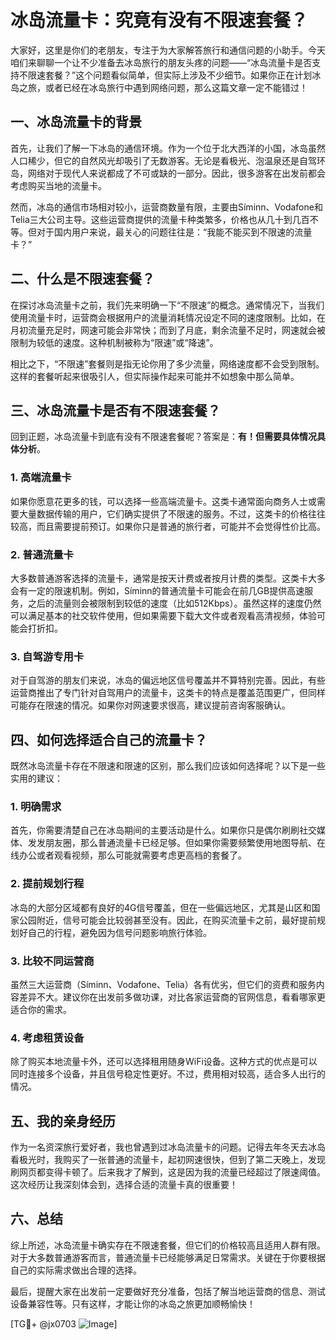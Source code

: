 # 冰岛流量卡：究竟有没有不限速套餐？

大家好，这里是你们的老朋友，专注于为大家解答旅行和通信问题的小助手。今天咱们来聊聊一个让不少准备去冰岛旅行的朋友头疼的问题——“冰岛流量卡是否支持不限速套餐？”这个问题看似简单，但实际上涉及不少细节。如果你正在计划冰岛之旅，或者已经在冰岛旅行中遇到网络问题，那么这篇文章一定不能错过！

## 一、冰岛流量卡的背景

首先，让我们了解一下冰岛的通信环境。作为一个位于北大西洋的小国，冰岛虽然人口稀少，但它的自然风光却吸引了无数游客。无论是看极光、泡温泉还是自驾环岛，网络对于现代人来说都成了不可或缺的一部分。因此，很多游客在出发前都会考虑购买当地的流量卡。

然而，冰岛的通信市场相对较小，运营商数量有限，主要由Síminn、Vodafone和Telia三大公司主导。这些运营商提供的流量卡种类繁多，价格也从几十到几百不等。但对于国内用户来说，最关心的问题往往是：“我能不能买到不限速的流量卡？”

## 二、什么是不限速套餐？

在探讨冰岛流量卡之前，我们先来明确一下“不限速”的概念。通常情况下，当我们使用流量卡时，运营商会根据用户的流量消耗情况设定不同的速度限制。比如，在月初流量充足时，网速可能会非常快；而到了月底，剩余流量不足时，网速就会被限制为较低的速度。这种机制被称为“限速”或“降速”。

相比之下，“不限速”套餐则是指无论你用了多少流量，网络速度都不会受到限制。这样的套餐听起来很吸引人，但实际操作起来可能并不如想象中那么简单。

## 三、冰岛流量卡是否有不限速套餐？

回到正题，冰岛流量卡到底有没有不限速套餐呢？答案是：**有！但需要具体情况具体分析**。

### 1. 高端流量卡

如果你愿意花更多的钱，可以选择一些高端流量卡。这类卡通常面向商务人士或需要大量数据传输的用户，它们确实提供了不限速的服务。不过，这类卡的价格往往较高，而且需要提前预订。如果你只是普通的旅行者，可能并不会觉得性价比高。

### 2. 普通流量卡

大多数普通游客选择的流量卡，通常是按天计费或者按月计费的类型。这类卡大多会有一定的限速机制。例如，Síminn的普通流量卡可能会在前几GB提供高速服务，之后的流量则会被限制到较低的速度（比如512Kbps）。虽然这样的速度仍然可以满足基本的社交软件使用，但如果需要下载大文件或者观看高清视频，体验可能会打折扣。

### 3. 自驾游专用卡

对于自驾游的朋友们来说，冰岛的偏远地区信号覆盖并不算特别完善。因此，有些运营商推出了专门针对自驾用户的流量卡，这类卡的特点是覆盖范围更广，但同样可能存在限速的情况。如果你对网速要求很高，建议提前咨询客服确认。

## 四、如何选择适合自己的流量卡？

既然冰岛流量卡存在不限速和限速的区别，那么我们应该如何选择呢？以下是一些实用的建议：

### 1. 明确需求

首先，你需要清楚自己在冰岛期间的主要活动是什么。如果你只是偶尔刷刷社交媒体、发发朋友圈，那么普通流量卡已经足够。但如果你需要频繁使用地图导航、在线办公或者观看视频，那么可能就需要考虑更高档的套餐了。

### 2. 提前规划行程

冰岛的大部分区域都有良好的4G信号覆盖，但在一些偏远地区，尤其是山区和国家公园附近，信号可能会比较弱甚至没有。因此，在购买流量卡之前，最好提前规划好自己的行程，避免因为信号问题影响旅行体验。

### 3. 比较不同运营商

虽然三大运营商（Síminn、Vodafone、Telia）各有优劣，但它们的资费和服务内容差异不大。建议你在出发前多做功课，对比各家运营商的官网信息，看看哪家更适合你的需求。

### 4. 考虑租赁设备

除了购买本地流量卡外，还可以选择租用随身WiFi设备。这种方式的优点是可以同时连接多个设备，并且信号稳定性更好。不过，费用相对较高，适合多人出行的情况。

## 五、我的亲身经历

作为一名资深旅行爱好者，我也曾遇到过冰岛流量卡的问题。记得去年冬天去冰岛看极光时，我购买了一张普通的流量卡，起初网速很快，但到了第二天晚上，发现刷网页都变得卡顿了。后来我才了解到，这是因为我的流量已经超过了限速阈值。这次经历让我深刻体会到，选择合适的流量卡真的很重要！

## 六、总结

综上所述，冰岛流量卡确实存在不限速套餐，但它们的价格较高且适用人群有限。对于大多数普通游客而言，普通流量卡已经能够满足日常需求。关键在于你要根据自己的实际需求做出合理的选择。

最后，提醒大家在出发前一定要做好充分准备，包括了解当地运营商的信息、测试设备兼容性等。只有这样，才能让你的冰岛之旅更加顺畅愉快！

[TG💪+ @jx0703 ![Image](https://github.com/user-attachments/assets/dbca1d08-cadb-493c-b0ec-ad6f7a83f270)]